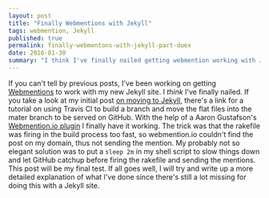 ```yaml
---
layout: post
title: "Finally Webmentions with Jekyll"
tags: webmention, Jekyll
published: true
permalink: finally-webmentons-with-jekyll-part-duex
date: 2016-01-30
summary: "I think I've finally nailed getting webmention working with Jekyll"
---
```


If you can't tell by previous posts, I've been working on getting
[Webmentions](https://indiewebcamp.com/Webmention) to work with my new Jekyll site. I *think* I've finally nailed. If you take a look at my initial post [on moving to Jekyll](http://miklb.com/making-the-move-to-jekyll), there's a link for a tutorial on using Travis CI to build a branch and move the flat files into the mater branch to be served on GitHub. With the help of a Aaron Gustafson's [Webmention.io plugin](https://github.com/aarongustafson/jekyll-webmention_io) I finally have it working. The trick was that the rakefile was firing in the build process too fast, so webmention.io couldn't find the post on my domain, thus not sending the mention. My probably not so elegant solution was to put a `sleep 2m` in my shell script to slow things down and let GitHub catchup before firing the rakefile and sending the mentions. This post will be my final test. If all goes well, I will try and write up a more detailed explanation of what I've done since there's still a lot missing for doing this with a Jekyll site.

<a href="https://brid.gy/publish/twitter"></a>
